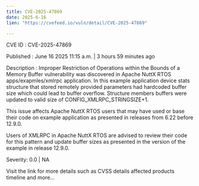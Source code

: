 ```yaml
---
title: CVE-2025-47869
date: 2025-6-16
lien: "https://cvefeed.io/vuln/detail/CVE-2025-47869"

---
```


CVE ID : CVE-2025-47869

Published :  June 16
2025
11:15 a.m. | 3 hours
59 minutes ago

Description : Improper Restriction of Operations within the Bounds of a Memory Buffer vulnerability was discovered in Apache NuttX RTOS apps/exapmles/xmlrpc application. In this example application device stats structure that stored remotely provided parameters had hardcoded buffer size which could lead to buffer overflow. Structure members buffers were updated to valid size of CONFIG_XMLRPC_STRINGSIZE+1.

This issue affects Apache NuttX RTOS users that may have used or base their code on example application as presented in releases from 6.22 before 12.9.0.

Users of XMLRPC in Apache NuttX RTOS are advised to review their code 
for this pattern and update buffer sizes as presented in the version of 
the example in release 12.9.0.

Severity: 0.0 | NA

Visit the link for more details
such as CVSS details
affected products
timeline
and more...
